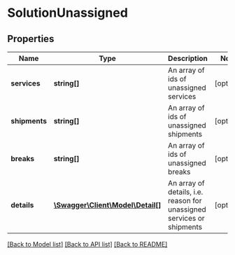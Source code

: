 # SolutionUnassigned

## Properties
Name | Type | Description | Notes
------------ | ------------- | ------------- | -------------
**services** | **string[]** | An array of ids of unassigned services | [optional] 
**shipments** | **string[]** | An array of ids of unassigned shipments | [optional] 
**breaks** | **string[]** | An array of ids of unassigned breaks | [optional] 
**details** | [**\Swagger\Client\Model\Detail[]**](Detail.md) | An array of details, i.e. reason for unassigned services or shipments | [optional] 

[[Back to Model list]](../../README.md#documentation-for-models) [[Back to API list]](../../README.md#documentation-for-api-endpoints) [[Back to README]](../../README.md)

